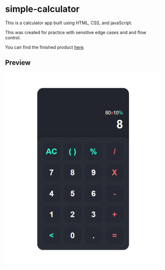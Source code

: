 # simple-calculator
This is a calculator app built using HTML, CSS, and javaScript.

This was created for practice with sensitive edge cases and and flow control.

You can find the finished product <a href="https://psiko23.github.io/simple-calculator/">here</a>.

## Preview

<img src="./assets/images/127.0.0.1_5500_index.html.png">